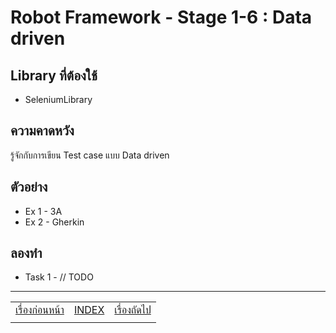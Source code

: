# Robot Framework - Stage 1-6 : Data driven

## Library ที่ต้องใช้

* SeleniumLibrary

## ความคาดหวัง

รู้จักกับการเขียน Test case แบบ Data driven

## ตัวอย่าง

* Ex 1 - 3A
* Ex 2 - Gherkin

## ลองทำ

* Task 1 - // TODO

---

|   |   |   |
| - | - | - |
| [เรื่องก่อนหน้า](../1-5/README.md) | [INDEX](../README.md) | [เรื่องถัดไป](../1-7/README.md) |
|   |   |   |
